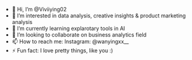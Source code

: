 - 👋 Hi, I’m @Viviiying02
- 👀 I’m interested in data analysis, creative insights & product marketing analysis
- 🌱 I’m currently learning explarotary tools in AI
- 💞️ I’m looking to collaborate on business analytics field
- 📫 How to reach me: Instagram: @wanyingxx__
- ⚡ Fun fact: I love pretty things, like you :)

<!---
Viviiying02/Viviiying02 is a ✨ special ✨ repository because its `README.md` (this file) appears on your GitHub profile.
You can click the Preview link to take a look at your changes.
--->
